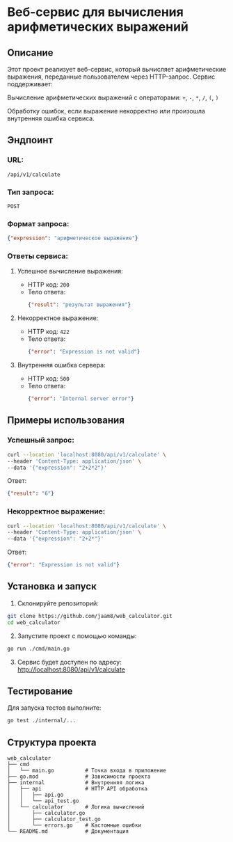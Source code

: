 # Веб-сервис для вычисления арифметических выражений

## Описание
Этот проект реализует веб-сервис, который вычисляет арифметические выражения, переданные пользователем через HTTP-запрос.
Сервис поддерживает:

Вычисление арифметических выражений с операторами: `+`, `-`, `*`, `/`, `(`, `)`

Обработку ошибок, если выражение некорректно или произошла внутренняя ошибка сервиса.
## Эндпоинт
### URL:
```
/api/v1/calculate
```
### Тип запроса:
`POST`

### Формат запроса:
```json
{"expression": "арифметическое выражение"}
```

### Ответы сервиса:
1. Успешное вычисление выражения:
   - HTTP код: `200`
   - Тело ответа:
     ```json
     {"result": "результат выражения"}
     ```

2. Некорректное выражение:
   - HTTP код: `422`
   - Тело ответа:
     ```json
     {"error": "Expression is not valid"}
     ```

3. Внутренняя ошибка сервера:
   - HTTP код: `500`
   - Тело ответа:
     ```json
     {"error": "Internal server error"}
     ```

## Примеры использования

### Успешный запрос:
```bash
curl --location 'localhost:8080/api/v1/calculate' \
--header 'Content-Type: application/json' \
--data '{"expression": "2+2*2"}'
```
Ответ:
```json
{"result": "6"}
```

### Некорректное выражение:
```bash
curl --location 'localhost:8080/api/v1/calculate' \
--header 'Content-Type: application/json' \
--data '{"expression": "2+2*"}'
```
Ответ:
```json
{"error": "Expression is not valid"}
```

## Установка и запуск

1. Склонируйте репозиторий:
```bash
git clone https://github.com/jaam8/web_calculator.git
cd web_calculator
```

2. Запустите проект с помощью команды:
```bash
go run ./cmd/main.go
```

3. Сервис будет доступен по адресу: [http://localhost:8080/api/v1/calculate](http://localhost:8080/api/v1/calculate)

## Тестирование

Для запуска тестов выполните:
```bash
go test ./internal/...
```

## Структура проекта

```
web_calculator
├── cmd
│   └── main.go          # Точка входа в приложение
├── go.mod               # Зависимости проекта
├── internal             # Внутренняя логика
│   ├── api              # HTTP API обработка
│   │   ├── api.go
│   │   └── api_test.go
│   └── calculator       # Логика вычислений
│       ├── calculator.go
│       ├── calculator_test.go
│       └── errors.go    # Кастомные ошибки
└── README.md            # Документация
```